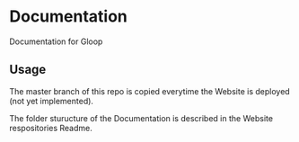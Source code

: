 # Documentation
Documentation for Gloop

## Usage
The master branch of this repo is copied everytime the Website is deployed (not yet implemented).

The folder sturucture of the Documentation is described in the Website respositories Readme.

